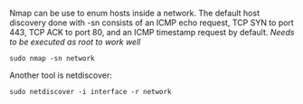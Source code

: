 Nmap can be use to enum hosts inside a network. The default host discovery done with -sn consists of an ICMP echo request, TCP SYN to port 443, TCP ACK to port 80, and an ICMP timestamp request by default. *Needs to be executed as root to work well*

```
sudo nmap -sn network
```

Another tool is netdiscover:

```
sudo netdiscover -i interface -r network
```